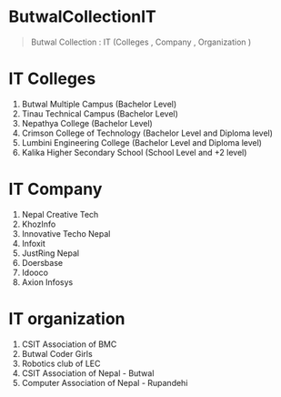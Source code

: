 # ButwalCollectionIT
> Butwal Collection : IT (Colleges , Company , Organization )

# IT Colleges 
1. Butwal Multiple Campus (Bachelor Level)
2. Tinau Technical Campus (Bachelor Level)
3. Nepathya College (Bachelor Level)
4. Crimson College of Technology (Bachelor Level and Diploma level)
5. Lumbini Engineering College (Bachelor Level and Diploma level)
6. Kalika Higher Secondary School (School Level and +2 level)


# IT Company 
1. Nepal Creative Tech
2. KhozInfo 
3. Innovative Techo Nepal
4. Infoxit
5. JustRing Nepal
6. Doersbase
7. Idooco
8. Axion Infosys



# IT organization
1. CSIT Association of BMC
2. Butwal Coder Girls
3. Robotics club of LEC
4. CSIT Association of Nepal - Butwal
5. Computer Association of Nepal - Rupandehi
